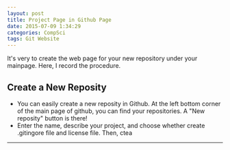 ```yaml
---
layout: post
title: Project Page in Github Page
date: 2015-07-09 1:34:29
categories: CompSci
tags: Git Website
---
```


It's very to create the web page for your new repository under your mainpage. Here, I record the procedure.

## Create a New Reposity

- You can easily create a new reposity in Github. At the left bottom corner of the main page of github, you can find your repositories. A "New reposity" button is there!
- Enter the name, describe your project, and choose whether create .gitingore file and license file. Then, ctea


---
